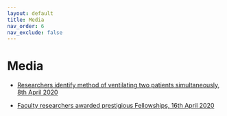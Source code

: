 ```yaml
---
layout: default
title: Media
nav_order: 6
nav_exclude: false
---
```


# Media

* [Researchers identify method of ventilating two patients simultaneously, 8th April 2020](https://www.kcl.ac.uk/news/researchers-identify-method-of-ventilating-two-patients-simultaneously)

* [Faculty researchers awarded prestigious Fellowships, 16th April 2020](https://www.kcl.ac.uk/news/faculty-researchers-awarded-prestigious-fellowships)
